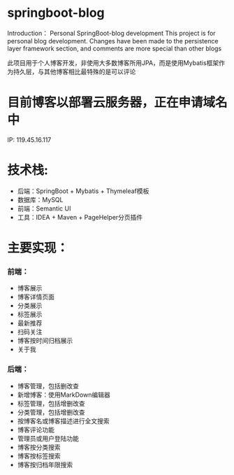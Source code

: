 # springboot-blog
Introduction：
Personal SpringBoot-blog development
This project is for personal blog development. Changes have been made to the persistence layer framework section, and comments are more special than other blogs

此项目用于个人博客开发，非使用大多数博客所用JPA，而是使用Mybatis框架作为持久层，与其他博客相比最特殊的是可以评论

# 目前博客以部署云服务器，正在申请域名中
  IP:  119.45.16.117
  
# 技术栈:
-    后端：SpringBoot + Mybatis + Thymeleaf模板
-    数据库：MySQL
-    前端：Semantic UI 
-    工具：IDEA + Maven + PageHelper分页插件
   
# 主要实现：
### 前端：
- 博客展示
- 博客详情页面
- 分类展示
- 标签展示
- 最新推荐
- 扫码关注
- 博客按时间归档展示
- 关于我
          
### 后端：
- 博客管理，包括删改查
- 新增博客：使用MarkDown编辑器
- 标签管理，包括增删改查
- 分类管理，包括增删改查
- 按博客名或博客描述进行全文搜索
- 博客评论功能
- 管理员或用户登陆功能
- 博客按分类搜索
- 博客按标签搜索
- 博客按归档年限搜索

